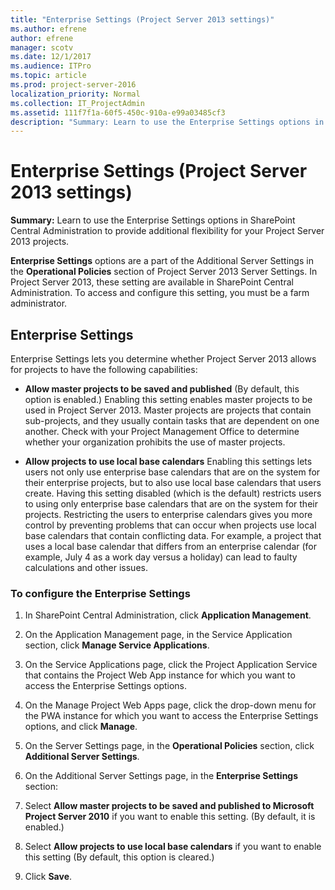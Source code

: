 ```yaml
---
title: "Enterprise Settings (Project Server 2013 settings)"
ms.author: efrene
author: efrene
manager: scotv
ms.date: 12/1/2017
ms.audience: ITPro
ms.topic: article
ms.prod: project-server-2016
localization_priority: Normal
ms.collection: IT_ProjectAdmin
ms.assetid: 111f7f1a-60f5-450c-910a-e99a03485cf3
description: "Summary: Learn to use the Enterprise Settings options in SharePoint Central Administration to provide additional flexibility for your Project Server 2013 projects."
---
```


# Enterprise Settings (Project Server 2013 settings)
 
 **Summary:** Learn to use the Enterprise Settings options in SharePoint Central Administration to provide additional flexibility for your Project Server 2013 projects.
  
 **Enterprise Settings** options are a part of the Additional Server Settings in the **Operational Policies** section of Project Server 2013 Server Settings. In Project Server 2013, these setting are available in SharePoint Central Administration. To access and configure this setting, you must be a farm administrator.
  
## Enterprise Settings

 Enterprise Settings lets you determine whether Project Server 2013 allows for projects to have the following capabilities:
  
- **Allow master projects to be saved and published** (By default, this option is enabled.) Enabling this setting enables master projects to be used in Project Server 2013. Master projects are projects that contain sub-projects, and they usually contain tasks that are dependent on one another. Check with your Project Management Office to determine whether your organization prohibits the use of master projects.
    
- **Allow projects to use local base calendars** Enabling this settings lets users not only use enterprise base calendars that are on the system for their enterprise projects, but to also use local base calendars that users create. Having this setting disabled (which is the default) restricts users to using only enterprise base calendars that are on the system for their projects. Restricting the users to enterprise calendars gives you more control by preventing problems that can occur when projects use local base calendars that contain conflicting data. For example, a project that uses a local base calendar that differs from an enterprise calendar (for example, July 4 as a work day versus a holiday) can lead to faulty calculations and other issues.
    
### To configure the Enterprise Settings

1. In SharePoint Central Administration, click **Application Management**.
    
2. On the Application Management page, in the Service Application section, click **Manage Service Applications**.
    
3. On the Service Applications page, click the Project Application Service that contains the Project Web App instance for which you want to access the Enterprise Settings options.
    
4. On the Manage Project Web Apps page, click the drop-down menu for the PWA instance for which you want to access the Enterprise Settings options, and click **Manage**.
    
5. On the Server Settings page, in the **Operational Policies** section, click **Additional Server Settings**.
    
6. On the Additional Server Settings page, in the **Enterprise Settings** section:
    
1. Select **Allow master projects to be saved and published to Microsoft Project Server 2010** if you want to enable this setting. (By default, it is enabled.)
    
2. Select **Allow projects to use local base calendars** if you want to enable this setting (By default, this option is cleared.)
    
7. Click **Save**.
    

